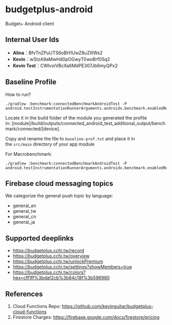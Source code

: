 # budgetplus-android
Budget+ Android client

## Internal User Ids

- **Alina**：BfvTnZPuUTS6oBH1UwZ8uZIllWs2
- **Kevin**：wStzA9aMwHd0pOGwyT0woBrf05q2
- **Kevin Test**：CWIvxiVBcXa6MdPE307Jb6myQPx2

## Baseline Profile

How to run?
```
./gradlew :benchmark:connectedBenchmarkAndroidTest -P android.testInstrumentationRunnerArguments.androidx.benchmark.enabledRules=BaselineProfile
```

Locate it in the build folder of the module you generated the profile in: [module]/build/outputs/connected_android_test_additional_output/benchmark/connected/[device].

Copy and rename the file to `baseline-prof.txt` and place it in the `src/main` directory of your app module

For Macrobenchmark:
```
./gradlew :benchmark:connectedBenchmarkAndroidTest -P android.testInstrumentationRunnerArguments.androidx.benchmark.enabledRules=Macrobenchmark
```

## Firebase cloud messaging topics

We categorize the general push topic by language:
- general_en
- general_tw
- general_cn
- general_ja


## Supported deeplinks

- https://budgetplus.cchi.tw/record
- https://budgetplus.cchi.tw/overview
- https://budgetplus.cchi.tw/unlockPremium
- https://budgetplus.cchi.tw/settings?showMembers=true
- https://budgetplus.cchi.tw/colors?hex=cff1ff%3bdaf2cb%3b84c18f%3b596980

## References

1. Cloud Functions Repo: https://github.com/kevinguitar/budgetplus-cloud-functions
2. Firestore Charges: https://firebase.google.com/docs/firestore/pricing
